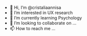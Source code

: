 - 👋 Hi, I’m @cristaliaannisa
- 👀 I’m interested in UX research
- 🌱 I’m currently learning Psychology
- 💞️ I’m looking to collaborate on ...
- 📫 How to reach me ...

<!---
cristaliaannisa/cristaliaannisa is a ✨ special ✨ repository because its `README.md` (this file) appears on your GitHub profile.
You can click the Preview link to take a look at your changes.
--->
